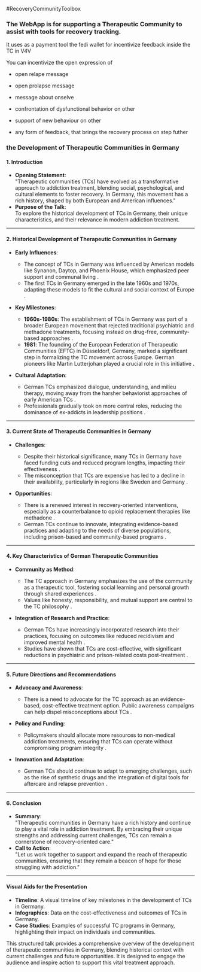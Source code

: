 #RecoveryCommunityToolbox

### The WebApp is for supporting a Therapeutic Community to assist with tools for recovery tracking.

It uses as a payment tool the fedi wallet for incentivize feedback inside the TC in V4V

You can incentivize the open expression of
- open relape message
- open prolapse message
- message about onselve
- confrontation of dysfunctional behavior on other
- support of new behaviour on other

- any form of feedback, that brings the recovery process on step futher

### the Development of Therapeutic Communities in Germany  

#### **1. Introduction**  
- **Opening Statement**:  
  "Therapeutic communities (TCs) have evolved as a transformative approach to addiction treatment, blending social, psychological, and cultural elements to foster recovery. In Germany, this movement has a rich history, shaped by both European and American influences."  
- **Purpose of the Talk**:  
  To explore the historical development of TCs in Germany, their unique characteristics, and their relevance in modern addiction treatment.  

---

#### **2. Historical Development of Therapeutic Communities in Germany**  
- **Early Influences**:  
  - The concept of TCs in Germany was influenced by American models like Synanon, Daytop, and Phoenix House, which emphasized peer support and communal living .  
  - The first TCs in Germany emerged in the late 1960s and 1970s, adapting these models to fit the cultural and social context of Europe .  

- **Key Milestones**:  
  - **1960s-1980s**: The establishment of TCs in Germany was part of a broader European movement that rejected traditional psychiatric and methadone treatments, focusing instead on drug-free, community-based approaches .  
  - **1981**: The founding of the European Federation of Therapeutic Communities (EFTC) in Düsseldorf, Germany, marked a significant step in formalizing the TC movement across Europe. German pioneers like Martin Lutterjohan played a crucial role in this initiative .  

- **Cultural Adaptation**:  
  - German TCs emphasized dialogue, understanding, and milieu therapy, moving away from the harsher behaviorist approaches of early American TCs .  
  - Professionals gradually took on more central roles, reducing the dominance of ex-addicts in leadership positions .  

---

#### **3. Current State of Therapeutic Communities in Germany**  
- **Challenges**:  
  - Despite their historical significance, many TCs in Germany have faced funding cuts and reduced program lengths, impacting their effectiveness .  
  - The misconception that TCs are expensive has led to a decline in their availability, particularly in regions like Sweden and Germany .  

- **Opportunities**:  
  - There is a renewed interest in recovery-oriented interventions, especially as a counterbalance to opioid replacement therapies like methadone .  
  - German TCs continue to innovate, integrating evidence-based practices and adapting to the needs of diverse populations, including prison-based and community-based programs .  

---

#### **4. Key Characteristics of German Therapeutic Communities**  
- **Community as Method**:  
  - The TC approach in Germany emphasizes the use of the community as a therapeutic tool, fostering social learning and personal growth through shared experiences .  
  - Values like honesty, responsibility, and mutual support are central to the TC philosophy .  

- **Integration of Research and Practice**:  
  - German TCs have increasingly incorporated research into their practices, focusing on outcomes like reduced recidivism and improved mental health .  
  - Studies have shown that TCs are cost-effective, with significant reductions in psychiatric and prison-related costs post-treatment .  

---

#### **5. Future Directions and Recommendations**  
- **Advocacy and Awareness**:  
  - There is a need to advocate for the TC approach as an evidence-based, cost-effective treatment option. Public awareness campaigns can help dispel misconceptions about TCs .  

- **Policy and Funding**:  
  - Policymakers should allocate more resources to non-medical addiction treatments, ensuring that TCs can operate without compromising program integrity .  

- **Innovation and Adaptation**:  
  - German TCs should continue to adapt to emerging challenges, such as the rise of synthetic drugs and the integration of digital tools for aftercare and relapse prevention .  

---

#### **6. Conclusion**  
- **Summary**:  
  "Therapeutic communities in Germany have a rich history and continue to play a vital role in addiction treatment. By embracing their unique strengths and addressing current challenges, TCs can remain a cornerstone of recovery-oriented care."  
- **Call to Action**:  
  "Let us work together to support and expand the reach of therapeutic communities, ensuring that they remain a beacon of hope for those struggling with addiction."  

---

#### **Visual Aids for the Presentation**  
- **Timeline**: A visual timeline of key milestones in the development of TCs in Germany.  
- **Infographics**: Data on the cost-effectiveness and outcomes of TCs in Germany.  
- **Case Studies**: Examples of successful TC programs in Germany, highlighting their impact on individuals and communities.  

This structured talk provides a comprehensive overview of the development of therapeutic communities in Germany, blending historical context with current challenges and future opportunities. It is designed to engage the audience and inspire action to support this vital treatment approach.


